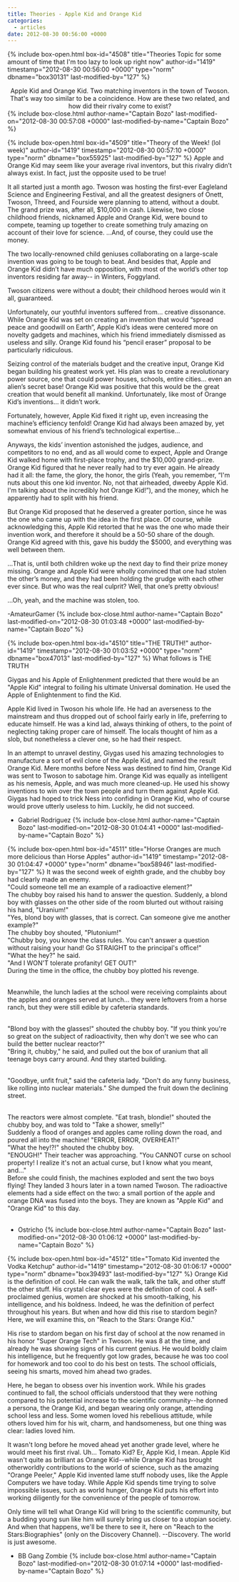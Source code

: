 ```yaml
---
title: Theories - Apple Kid and Orange Kid
categories:
  - articles
date: 2012-08-30 00:56:00 +0000
---
```

{% include box-open.html box-id="4508" title="Theories Topic for some amount of time that I'm too lazy to look up right now" author-id="1419" timestamp="2012-08-30 00:56:00 +0000" type="norm" dbname="box30131" last-modified-by="127" %}
<center>Apple Kid and Orange Kid. Two matching inventors in the town of Twoson. That's way too similar to be a coincidence. How are these two related, and how did their rivalry come to exist?</center>
{% include box-close.html author-name="Captain Bozo" last-modified-on="2012-08-30 00:57:08 +0000" last-modified-by-name="Captain Bozo" %}

{% include box-open.html box-id="4509" title="Theory of the Week! (lol week)" author-id="1419" timestamp="2012-08-30 00:57:10 +0000" type="norm" dbname="box55925" last-modified-by="127" %}
Apple and Orange Kid may seem like your average rival inventors, but this rivalry didn’t always exist. In fact, just the opposite used to be true!<p/>

It all started just a month ago. Twoson was hosting the first-ever Eagleland Science and Engineering Festival, and all the greatest designers of Onett, Twoson, Threed, and Fourside were planning to attend, without a doubt. The grand prize was, after all, $10,000 in cash. Likewise, two close childhood friends, nicknamed Apple and Orange Kid, were bound to compete, teaming up together to create something truly amazing on account of their love for science.
…And, of course, they could use the money.<p/>

The two locally-renowned child geniuses collaborating on a large-scale invention was going to be tough to beat. And besides that, Apple and Orange Kid didn’t have much opposition, with most of the world’s other top inventors residing far away-- in Winters, Foggyland.<p/>

Twoson citizens were without a doubt; their childhood heroes would win it all, guaranteed.<p/>

Unfortunately, our youthful inventors suffered from… creative dissonance. While Orange Kid was set on creating an invention that would “spread peace and goodwill on Earth”, Apple Kid’s ideas were centered more on novelty gadgets and machines, which his friend immediately dismissed as useless and silly. Orange Kid found his “pencil eraser” proposal to be particularly ridiculous.<p/>

Seizing control of the materials budget and the creative input, Orange Kid began building his greatest work yet. His plan was to create a revolutionary power source, one that could power houses, schools, entire cities… even an alien’s secret base! Orange Kid was positive that this would be the great creation that would benefit all mankind. Unfortunately, like most of Orange Kid’s inventions… it didn’t work.<p/>

Fortunately, however, Apple Kid fixed it right up, even increasing the machine’s efficiency tenfold! Orange Kid had always been amazed by, yet somewhat envious of his friend’s technological expertise…<p/>

Anyways, the kids’ invention astonished the judges, audience, and competitors to no end, and as all would come to expect, Apple and Orange Kid walked home with first-place trophy, and the $10,000 grand-prize. Orange Kid figured that he never really had to try ever again. He already had it all: the fame, the glory, the honor, the girls (Yeah, you remember, “I'm nuts about this one kid inventor. No, not that airheaded, dweeby Apple Kid. I'm talking about the incredibly hot Orange Kid!”), and the money, which he apparently had to split with his friend.<p/>

But Orange Kid proposed that he deserved a greater portion, since he was the one who came up with the idea in the first place. Of course, while acknowledging this, Apple Kid retorted that he was the one who made their invention work, and therefore it should be a 50-50 share of the dough. Orange Kid agreed with this, gave his buddy the $5000, and everything was well between them.<p/>

…That is, until both children woke up the next day to find their prize money missing. Orange and Apple Kid were wholly convinced that one had stolen the other’s money, and they had been holding the grudge with each other ever since. But who was the real culprit? Well, that one’s pretty obvious!<p/>



…Oh, yeah, and the machine was stolen, too.<p/>

-AmateurGamer
{% include box-close.html author-name="Captain Bozo" last-modified-on="2012-08-30 01:03:48 +0000" last-modified-by-name="Captain Bozo" %}

{% include box-open.html box-id="4510" title="THE TRUTH!" author-id="1419" timestamp="2012-08-30 01:03:52 +0000" type="norm" dbname="box47013" last-modified-by="127" %}
What follows is THE TRUTH<p/>

Giygas and his Apple of Enlightenment predicted that there would be an "Apple Kid" integral to foiling his ultimate Universal domination. He used the Apple of Enlightenment to find the Kid.<p/>

Apple Kid lived in Twoson his whole life. He had an averseness to the mainstream and thus dropped out of school fairly early in life, preferring to educate himself. He was a kind lad, always thinking of others, to the point of neglecting taking proper care of himself. The locals thought of him as a slob, but nonetheless a clever one, so he had their respect.<p/>

In an attempt to unravel destiny, Giygas used his amazing technologies to manufacture a sort of evil clone of the Apple Kid, and named the result Orange Kid. Mere months before Ness was destined to find him, Orange Kid was sent to Twoson to sabotage him. Orange Kid was equally as intelligent as his nemesis, Apple, and was much more cleaned-up. He used his showy inventions to win over the town people and turn them against Apple Kid. Giygas had hoped to trick Ness into confiding in Orange Kid, who of course would prove utterly useless to him. Luckily, he did not succeed.<p/>

- Gabriel Rodriguez
{% include box-close.html author-name="Captain Bozo" last-modified-on="2012-08-30 01:04:41 +0000" last-modified-by-name="Captain Bozo" %}

{% include box-open.html box-id="4511" title="Horse Oranges are much more delicious than Horse Apples" author-id="1419" timestamp="2012-08-30 01:04:47 +0000" type="norm" dbname="box58946" last-modified-by="127" %}
It was the second week of eighth grade, and the chubby boy had clearly made an enemy.<br/>
"Could someone tell me an example of a radioactive element?"<br/>
The chubby boy raised his hand to answer the question. Suddenly, a blond boy with glasses on the other side of the room blurted out without raising his hand, "Uranium!"<br/>
"Yes, blond boy with glasses, that is correct. Can someone give me another example?"<br/>
The chubby boy shouted, "Plutonium!"<br/>
"Chubby boy, you know the class rules. You can't answer a question without raising your hand! Go STRAIGHT to the principal's office!"<br/>
"What the hey?" he said.<br/>
"And I WON'T tolerate profanity! GET OUT!"<br/>
During the time in the office, the chubby boy plotted his revenge.<br/><br/>

Meanwhile, the lunch ladies at the school were receiving complaints about the apples and oranges served at lunch... they were leftovers from a horse ranch, but they were still edible by cafeteria standards.<br/><br/>

"Blond boy with the glasses!" shouted the chubby boy. "If you think you're so great on the subject of radioactivity, then why don't we see who can build the better nuclear reactor?"<br/>
"Bring it, chubby," he said, and pulled out the box of uranium that all teenage boys carry around. And they started building.<br/><br/>

"Goodbye, unfit fruit," said the cafeteria lady. "Don't do any funny business, like rolling into nuclear materials." She dumped the fruit down the declining street.<br/><br/>

The reactors were almost complete. "Eat trash, blondie!" shouted the chubby boy, and was told to "Take a shower, smelly!"<br/>
Suddenly a flood of oranges and apples came rolling down the road, and poured all into the machine!
"ERROR, ERROR, OVERHEAT!"<br/>
"What the hey!?!" shouted the chubby boy.<br/>
"ENOUGH!" Their teacher was approaching. "You CANNOT curse on school property! I realize it's not an actual curse, but I know what you meant, and..."<br/>
Before she could finish, the machines exploded and sent the two boys flying! They landed 3 hours later in a town named Twoson. The radioactive elements had a side effect on the two: a small portion of the apple and orange DNA was fused into the boys. They are known as "Apple Kid" and "Orange Kid" to this day.<br/><br/>

- Ostricho
{% include box-close.html author-name="Captain Bozo" last-modified-on="2012-08-30 01:06:12 +0000" last-modified-by-name="Captain Bozo" %}

{% include box-open.html box-id="4512" title="Tomato Kid invented the Vodka Ketchup" author-id="1419" timestamp="2012-08-30 01:06:17 +0000" type="norm" dbname="box39493" last-modified-by="127" %}
Orange Kid is the definition of cool. He can walk the walk, talk the talk, and other stuff the other stuff. His crystal clear eyes were the definition of cool. A self-proclaimed genius, women are shocked at his smooth-talking, his intelligence, and his boldness. Indeed, he was the definition of perfect throughout his years. But when and how did this rise to stardom begin? Here, we will examine this, on "Reach to the Stars: Orange Kid."<p/>

His rise to stardom began on his first day of school at the now renamed in his honor "Super Orange Tech" in Twoson. He was 8 at the time, and already he was showing signs of his current genius. He would boldly claim his intelligence, but he frequently got low grades, because he was too cool for homework and too cool to do his best on tests. The school officials, seeing his smarts, moved him ahead two grades.<p/>

Here, he began to obsess over his invention work. While his grades continued to fall, the school officials understood that they were nothing compared to his potential increase to the scientific community--he donned a persona, the Orange Kid, and began wearing only orange, attending school less and less. Some women loved his rebellious attitude, while others loved him for his wit, charm, and handsomeness, but one thing was clear: ladies loved him.<p/>

It wasn't long before he moved ahead yet another grade level, where he would meet his first rival. Uh... Tomato Kid? Er, Apple Kid, I mean. Apple Kid wasn't quite as brilliant as Orange Kid--while Orange Kid has brought otherworldly contributions to the world of science, such as the amazing "Orange Peeler," Apple Kid invented lame stuff nobody uses, like the Apple Computers we have today. While Apple Kid spends time trying to solve impossible issues, such as world hunger, Orange Kid puts his effort into working diligently for the convenience of the people of tomorrow.<p/>

Only time will tell what Orange Kid will bring to the scientific community, but a budding young sun like him will surely bring us closer to a utopian society. And when that happens, we'll be there to see it, here on "Reach to the Stars:Biographies" (only on the Discovery Channel).
--Discovery. The world is just awesome.<p/>

- BB Gang Zombie
{% include box-close.html author-name="Captain Bozo" last-modified-on="2012-08-30 01:07:14 +0000" last-modified-by-name="Captain Bozo" %}
